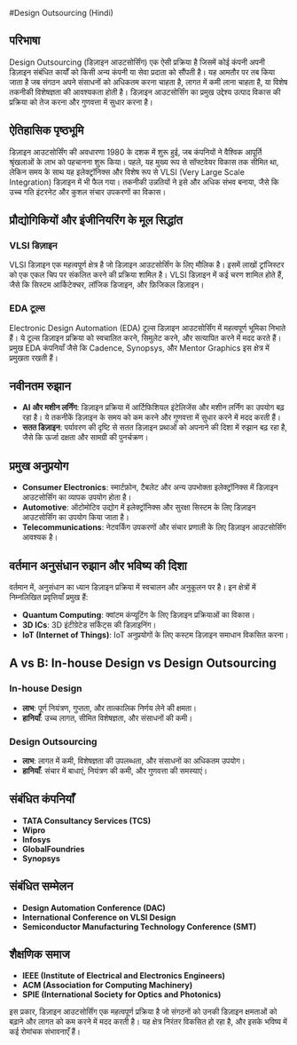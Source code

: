 #Design Outsourcing (Hindi)

## परिभाषा

Design Outsourcing (डिज़ाइन आउटसोर्सिंग) एक ऐसी प्रक्रिया है जिसमें कोई कंपनी अपनी डिज़ाइन संबंधित कार्यों को किसी अन्य कंपनी या सेवा प्रदाता को सौंपती है। यह आमतौर पर तब किया जाता है जब संगठन अपने संसाधनों को अधिकतम करना चाहता है, लागत में कमी लाना चाहता है, या विशेष तकनीकी विशेषज्ञता की आवश्यकता होती है। डिज़ाइन आउटसोर्सिंग का प्रमुख उद्देश्य उत्पाद विकास की प्रक्रिया को तेज करना और गुणवत्ता में सुधार करना है।

## ऐतिहासिक पृष्ठभूमि

डिज़ाइन आउटसोर्सिंग की अवधारणा 1980 के दशक में शुरू हुई, जब कंपनियों ने वैश्विक आपूर्ति श्रृंखलाओं के लाभ को पहचानना शुरू किया। पहले, यह मुख्य रूप से सॉफ्टवेयर विकास तक सीमित था, लेकिन समय के साथ यह इलेक्ट्रॉनिक्स और विशेष रूप से VLSI (Very Large Scale Integration) डिज़ाइन में भी फैल गया। तकनीकी उन्नतियों ने इसे और अधिक संभव बनाया, जैसे कि उच्च गति इंटरनेट और कुशल संचार उपकरणों का विकास।

## प्रौद्योगिकियों और इंजीनियरिंग के मूल सिद्धांत

### VLSI डिज़ाइन

VLSI डिज़ाइन एक महत्वपूर्ण क्षेत्र है जो डिज़ाइन आउटसोर्सिंग के लिए मौलिक है। इसमें लाखों ट्रांजिस्टर को एक एकल चिप पर संकलित करने की प्रक्रिया शामिल है। VLSI डिज़ाइन में कई चरण शामिल होते हैं, जैसे कि सिस्टम आर्किटेक्चर, लॉजिक डिजाइन, और फ़िजिकल डिज़ाइन।

### EDA टूल्स

Electronic Design Automation (EDA) टूल्स डिज़ाइन आउटसोर्सिंग में महत्वपूर्ण भूमिका निभाते हैं। ये टूल्स डिज़ाइन प्रक्रिया को स्वचालित करने, सिमुलेट करने, और सत्यापित करने में मदद करते हैं। प्रमुख EDA कंपनियाँ जैसे कि Cadence, Synopsys, और Mentor Graphics इस क्षेत्र में प्रमुखता रखती हैं।

## नवीनतम रुझान

- **AI और मशीन लर्निंग**: डिज़ाइन प्रक्रिया में आर्टिफिशियल इंटेलिजेंस और मशीन लर्निंग का उपयोग बढ़ रहा है। ये तकनीकें डिज़ाइन के समय को कम करने और गुणवत्ता में सुधार करने में मदद करती हैं।
- **सतत डिज़ाइन**: पर्यावरण की दृष्टि से सतत डिज़ाइन प्रथाओं को अपनाने की दिशा में रुझान बढ़ रहा है, जैसे कि ऊर्जा दक्षता और सामग्री की पुनर्चक्रण।

## प्रमुख अनुप्रयोग

- **Consumer Electronics**: स्मार्टफ़ोन, टैबलेट और अन्य उपभोक्ता इलेक्ट्रॉनिक्स में डिज़ाइन आउटसोर्सिंग का व्यापक उपयोग होता है।
- **Automotive**: ऑटोमोटिव उद्योग में इलेक्ट्रॉनिक्स और सुरक्षा सिस्टम के लिए डिज़ाइन आउटसोर्सिंग का उपयोग किया जाता है।
- **Telecommunications**: नेटवर्किंग उपकरणों और संचार प्रणाली के लिए डिज़ाइन आउटसोर्सिंग आवश्यक है।

## वर्तमान अनुसंधान रुझान और भविष्य की दिशा

वर्तमान में, अनुसंधान का ध्यान डिज़ाइन प्रक्रिया में स्वचालन और अनुकूलन पर है। इन क्षेत्रों में निम्नलिखित प्रवृत्तियाँ प्रमुख हैं:

- **Quantum Computing**: क्वांटम कंप्यूटिंग के लिए डिज़ाइन प्रक्रियाओं का विकास।
- **3D ICs**: 3D इंटीग्रेटेड सर्किट्स की डिज़ाइनिंग।
- **IoT (Internet of Things)**: IoT अनुप्रयोगों के लिए कस्टम डिज़ाइन समाधान विकसित करना।

## A vs B: In-house Design vs Design Outsourcing

### In-house Design

- **लाभ**: पूर्ण नियंत्रण, गुप्तता, और तात्कालिक निर्णय लेने की क्षमता।
- **हानियाँ**: उच्च लागत, सीमित विशेषज्ञता, और संसाधनों की कमी।

### Design Outsourcing

- **लाभ**: लागत में कमी, विशेषज्ञता की उपलब्धता, और संसाधनों का अधिकतम उपयोग।
- **हानियाँ**: संचार में बाधाएं, नियंत्रण की कमी, और गुणवत्ता की समस्याएं।

## संबंधित कंपनियाँ

- **TATA Consultancy Services (TCS)**
- **Wipro**
- **Infosys**
- **GlobalFoundries**
- **Synopsys**

## संबंधित सम्मेलन

- **Design Automation Conference (DAC)**
- **International Conference on VLSI Design**
- **Semiconductor Manufacturing Technology Conference (SMT)**

## शैक्षणिक समाज

- **IEEE (Institute of Electrical and Electronics Engineers)**
- **ACM (Association for Computing Machinery)**
- **SPIE (International Society for Optics and Photonics)**

इस प्रकार, डिज़ाइन आउटसोर्सिंग एक महत्वपूर्ण प्रक्रिया है जो संगठनों को उनकी डिज़ाइन क्षमताओं को बढ़ाने और लागत को कम करने में मदद करती है। यह क्षेत्र निरंतर विकसित हो रहा है, और इसके भविष्य में कई रोमांचक संभावनाएँ हैं।